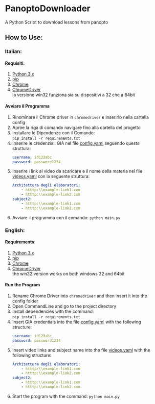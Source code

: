 # PanoptoDownloader
A Python Script to download lessons from panopto
## How to Use:
### Italian: 
#### Requisiti:
1) [Python 3.x](https://www.html.it/pag/15609/installare-python/)
2) [pip](https://www.html.it/pag/346968/pip-il-package-manager-per-python/)
3) [Chrome](https://www.google.com/chrome/) 
4) [ChromeDriver](https://chromedriver.chromium.org/downloads)<br/>
   la versione win32 funziona sia su dispositivi a 32 che a 64bit
#### Avviare il Programma
1) Rinominare il Chrome driver in ```chromedriver``` e inserirlo nella cartella config
2) Aprire la riga di comando navigare fino alla cartella del progetto
3) Installare le Dipendenze con il Comando: <br /> ```pip install -r requirements.txt```
4) Inserire le credenziali GIA nel file [config.yaml](./config/config.yaml) seguendo questa struttura: <br/>
    ```yaml
    username: id123abc
    password: password1234
    ```
5) Inserire i link ai video da scaricare e il nome della materia nel file [videos.yaml](./config/videos.yaml) con la seguente struttura:<br />
    ```yaml
    Architettura degli elaboratori:
        - htttp:\\example-link1.com
        - htttp:\\example-link2.com
    subject2:
        - htttp:\\example-link1.com
        - htttp:\\example-link2.com
    ```
6) Avviare il programma con il comando: ```python main.py``` 

### English: 
#### Requirements:
1) [Python 3.x](https://realpython.com/installing-python/)
2) [pip](https://www.makeuseof.com/tag/install-pip-for-python/)
3) [Chrome](https://www.google.com/chrome/) 
4) [ChromeDriver](https://chromedriver.chromium.org/downloads)<br/>
   the win32 version works on both windows 32 and 64bit
#### Run the Program
1) Rename Chrome Driver into ```chromedriver``` and then insert it into the config folder
2) Open CommandLine and go to the project directory 
3) Install dependencies with the command: <br /> ```pip install -r requirements.txt```
4) Insert GIA credentials into the file [config.yaml](./config/config.yaml) with the following structure: <br/> 
    ```yaml 
    username: id123abc 
    password: password1234
    ```
5) Insert video links and subject name into the file [videos.yaml](./config/videos.yaml) with the following structure:<br />
    ```yaml
    Architettura degli elaboratori:
        - htttp:\\example-link1.com
        - htttp:\\example-link2.com
    subject2:
        - htttp:\\example-link1.com
        - htttp:\\example-link2.com
    ```
6) Start the program with the command: ```python main.py``` 